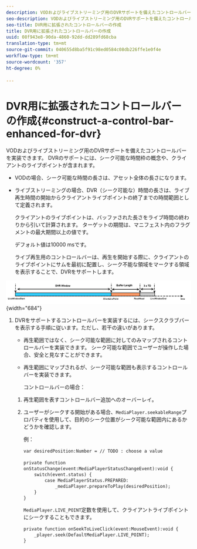 ```yaml
---
description: VODおよびライブストリーミング用のDVRサポートを備えたコントロールバーを実装できます。 DVRのサポートには、シーク可能な時間枠の概念や、クライアントのライブポイントが含まれます。
seo-description: VODおよびライブストリーミング用のDVRサポートを備えたコントロールバーを実装できます。 DVRのサポートには、シーク可能な時間枠の概念や、クライアントのライブポイントが含まれます。
seo-title: DVR用に拡張されたコントロールバーの作成
title: DVR用に拡張されたコントロールバーの作成
uuid: 08f943e8-90da-4860-92dd-dd289fd68cba
translation-type: tm+mt
source-git-commit: 040655d8ba5f91c98ed0584c08db226ffe1e0f4e
workflow-type: tm+mt
source-wordcount: '357'
ht-degree: 0%

---
```



# DVR用に拡張されたコントロールバーの作成{#construct-a-control-bar-enhanced-for-dvr}

VODおよびライブストリーミング用のDVRサポートを備えたコントロールバーを実装できます。 DVRのサポートには、シーク可能な時間枠の概念や、クライアントのライブポイントが含まれます。

* VODの場合、シーク可能な時間の長さは、アセット全体の長さになります。
* ライブストリーミングの場合、DVR（シーク可能な）時間の長さは、ライブ再生時間の開始からクライアントライブポイントの終了までの時間範囲として定義されます。

   クライアントのライブポイントは、バッファされた長さをライブ時間の終わりから引いて計算されます。 ターゲットの期間は、マニフェスト内のフラグメントの最大期間以上の値です。

   デフォルト値は10000 msです。

   ライブ再生用のコントロールバーは、再生を開始する際に、クライアントのライブポイントにサムを最初に配置し、シーク不能な領域をマークする領域を表示することで、DVRをサポートします。

<!--<a id="fig_37A39A28BA714BA5A2C461357ED5BD41"></a>-->

![](assets/dvr-window.PNG){width=&quot;684&quot;}

1. DVRをサポートするコントロールバーを実装するには、シークスクラブバーを表示する手順に従います。ただし、若干の違いがあります。

   * 再生範囲ではなく、シーク可能な範囲に対してのみマップされるコントロールバーを実装できます。 シーク可能な範囲でユーザーが操作した場合、安全と見なすことができます。
   * 再生範囲にマップされるが、シーク可能な範囲も表示するコントロールバーを実装できます。

      コントロールバーの場合：
   1. 再生範囲を表すコントロールバー追加へのオーバーレイ。
   1. ユーザーがシークする開始がある場合、`MediaPlayer.seekableRange`プロパティを使用して、目的のシーク位置がシーク可能な範囲内にあるかどうかを確認します。

      例：

      ```
      var desiredPosition:Number = // TODO : choose a value 
      
      private function onStatusChange(event:MediaPlayerStatusChangeEvent):void { 
          switch(event.status) { 
              case MediaPlayerStatus.PREPARED: 
                  _mediaPlayer.prepareToPlay(desiredPosition); 
          } 
      }
      ```

      `MediaPlayer.LIVE_POINT`定数を使用して、クライアントライブポイントにシークすることもできます。

      ```
      private function onSeekToLiveClick(event:MouseEvent):void { 
          _player.seek(DefaultMediaPlayer.LIVE_POINT); 
      }
      ```


